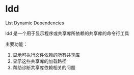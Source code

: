 # ldd

List Dynamic Dependencies

ldd 是一个用于显示程序或共享库所依赖的共享库的命令行工具

主要功能：
1. 显示可执行文件依赖的所有共享库
2. 显示这些共享库的加载路径
3. 帮助诊断共享库依赖相关的问题


